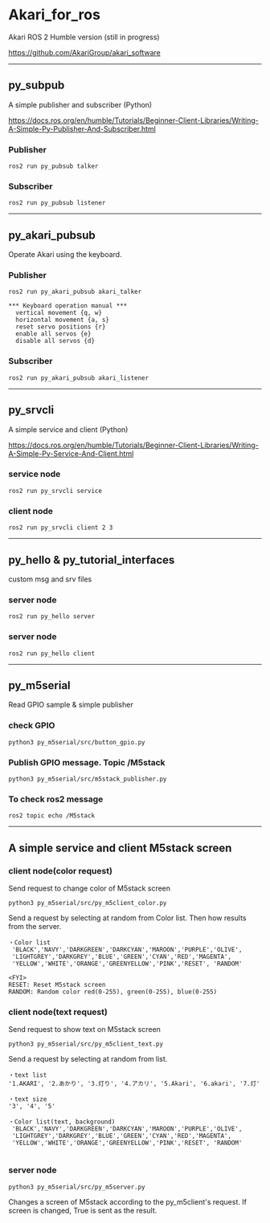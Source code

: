 # Akari_for_ros
Akari ROS 2 Humble version (still in progress)

https://github.com/AkariGroup/akari_software

***
## py_subpub
A simple publisher and subscriber (Python)

https://docs.ros.org/en/humble/Tutorials/Beginner-Client-Libraries/Writing-A-Simple-Py-Publisher-And-Subscriber.html

### Publisher  
```
ros2 run py_pubsub talker
```
### Subscriber
```
ros2 run py_pubsub listener
```

***
## py_akari_pubsub
Operate Akari using the keyboard.

### Publisher

```
ros2 run py_akari_pubsub akari_talker
```

```
*** Keyboard operation manual ***
  vertical movement {q, w}
  horizontal movement {a, s}
  reset servo positions {r}
  enable all servos {e}
  disable all servos {d}
```


### Subscriber
```
ros2 run py_akari_pubsub akari_listener
```

***
## py_srvcli
A simple service and client (Python)

https://docs.ros.org/en/humble/Tutorials/Beginner-Client-Libraries/Writing-A-Simple-Py-Service-And-Client.html

### service node  
```
ros2 run py_srvcli service
```
### client node
```
ros2 run py_srvcli client 2 3
```

***
## py_hello & py_tutorial_interfaces
custom msg and srv files
### server node  
```
ros2 run py_hello server
```
### server node  
```
ros2 run py_hello client
```

***
## py_m5serial
Read GPIO sample & simple publisher
### check GPIO
```
python3 py_m5serial/src/button_gpio.py 
```
### Publish GPIO message. Topic /M5stack

```
python3 py_m5serial/src/m5stack_publisher.py
```
### To check ros2 message
```
ros2 topic echo /M5stack
```

***
## A simple service and client M5stack screen
### client node(color request)
Send request to change color of M5stack screen

```
python3 py_m5serial/src/py_m5client_color.py 
```
Send a request by selecting at random from Color list.
Then how results from the server.
```
・Color list
 'BLACK','NAVY','DARKGREEN','DARKCYAN','MAROON','PURPLE','OLIVE',
 'LIGHTGREY','DARKGREY','BLUE','GREEN','CYAN','RED','MAGENTA',
 'YELLOW','WHITE','ORANGE','GREENYELLOW','PINK','RESET', 'RANDOM'
 
<FYI>
RESET: Reset M5stack screen
RANDOM: Random color red(0-255), green(0-255), blue(0-255)
```
### client node(text request)
Send request to show text on M5stack screen

```
python3 py_m5serial/src/py_m5client_text.py 
```
Send a request by selecting at random from list.

```
・text list
'1.AKARI', '2.あかり', '3.灯り', '4.アカリ', '5.Akari', '6.akari', '7.灯'

・text size
'3', '4', '5'

・Color list(text, background)
 'BLACK','NAVY','DARKGREEN','DARKCYAN','MAROON','PURPLE','OLIVE',
 'LIGHTGREY','DARKGREY','BLUE','GREEN','CYAN','RED','MAGENTA',
 'YELLOW','WHITE','ORANGE','GREENYELLOW','PINK','RESET', 'RANDOM'


```



### server node
```
python3 py_m5serial/src/py_m5server.py 
```
Changes a screen of M5stack according to the py_m5client's request.
If screen is changed, True is sent as the result.
